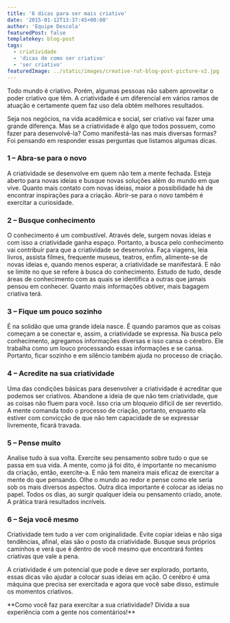 ```yaml
---
title: '6 dicas para ser mais criativo'
date: '2015-01-12T13:37:45+00:00'
author: 'Equipe Descola'
featuredPost: false
templatekey: blog-post
tags:
  - criatividade
  - 'dicas de como ser criativo'
  - 'ser criativo'
featuredImage: ../static/images/creative-rut-blog-post-picture-v2.jpg
---
```


Todo mundo é criativo. Porém, algumas pessoas não sabem aproveitar o poder criativo que têm. A criatividade é um diferencial em vários ramos de atuação e certamente quem faz uso dela obtém melhores resultados.

Seja nos negócios, na vida acadêmica e social, ser criativo vai fazer uma grande diferença. Mas se a criatividade é algo que todos possuem, como fazer para desenvolvê-la? Como manifestá-las nas mais diversas formas? Foi pensando em responder essas perguntas que listamos algumas dicas.

### **1 – Abra-se para o novo**

A criatividade se desenvolve em quem não tem a mente fechada. Esteja aberto para novas ideias e busque novas soluções além do mundo em que vive. Quanto mais contato com novas ideias, maior a possibilidade há de encontrar inspirações para a criação. Abrir-se para o novo também é exercitar a curiosidade.

### **2 – Busque conhecimento**

O conhecimento é um combustível. Através dele, surgem novas ideias e com isso a criatividade ganha espaço. Portanto, a busca pelo conhecimento vai contribuir para que a criatividade se desenvolva. Faça viagens, leia livros, assista filmes, frequente museus, teatros, enfim, alimente-se de novas ideias e, quando menos esperar, a criatividade se manifestará. E não se limite no que se refere à busca do conhecimento. Estudo de tudo, desde áreas de conhecimento com as quais se identifica a outras que jamais pensou em conhecer. Quanto mais informações obtiver, mais bagagem criativa terá.

### **3 – Fique um pouco sozinho**

É na solidão que uma grande ideia nasce. É quando paramos que as coisas começam a se conectar e, assim, a criatividade se expressa. Na busca pelo conhecimento, agregamos informações diversas e isso cansa o cérebro. Ele trabalha como um louco processando essas informações e se cansa. Portanto, ficar sozinho e em silêncio também ajuda no processo de criação.

### **4 – Acredite na sua criatividade**

Uma das condições básicas para desenvolver a criatividade é acreditar que podemos ser criativos. Abandone a ideia de que não tem criatividade, que as coisas não fluem para você. Isso cria um bloqueio difícil de ser revertido. A mente comanda todo o processo de criação, portanto, enquanto ela estiver com convicção de que não tem capacidade de se expressar livremente, ficará travada.

### **5 – Pense muito**

Analise tudo à sua volta. Exercite seu pensamento sobre tudo o que se passa em sua vida. A mente, como já foi dito, é importante no mecanismo da criação, então, exercite-a. E não tem maneira mais eficaz de exercitar a mente do que pensando. Olhe o mundo ao redor e pense como ele seria sob os mais diversos aspectos. Outra dica importante é colocar as ideias no papel. Todos os dias, ao surgir qualquer ideia ou pensamento criado, anote. A prática trará resultados incríveis.

### **6 – Seja você mesmo**

<div class="onp-locker-call" data-lock-id="onpLock341630"> Criatividade tem tudo a ver com originalidade. Evite copiar ideias e não siga tendências, afinal, elas são o posto da criatividade. Busque seus próprios caminhos e verá que é dentro de você mesmo que encontrará fontes criativas que vale a pena.

A criatividade é um potencial que pode e deve ser explorado, portanto, essas dicas vão ajudar a colocar suas ideias em ação. O cerébro é uma máquina que precisa ser exercitada e agora que você sabe disso, estimule os momentos criativos.

 </div>**Como você faz para exercitar a sua criatividade? Divida a sua experiência com a gente nos comentários!**
